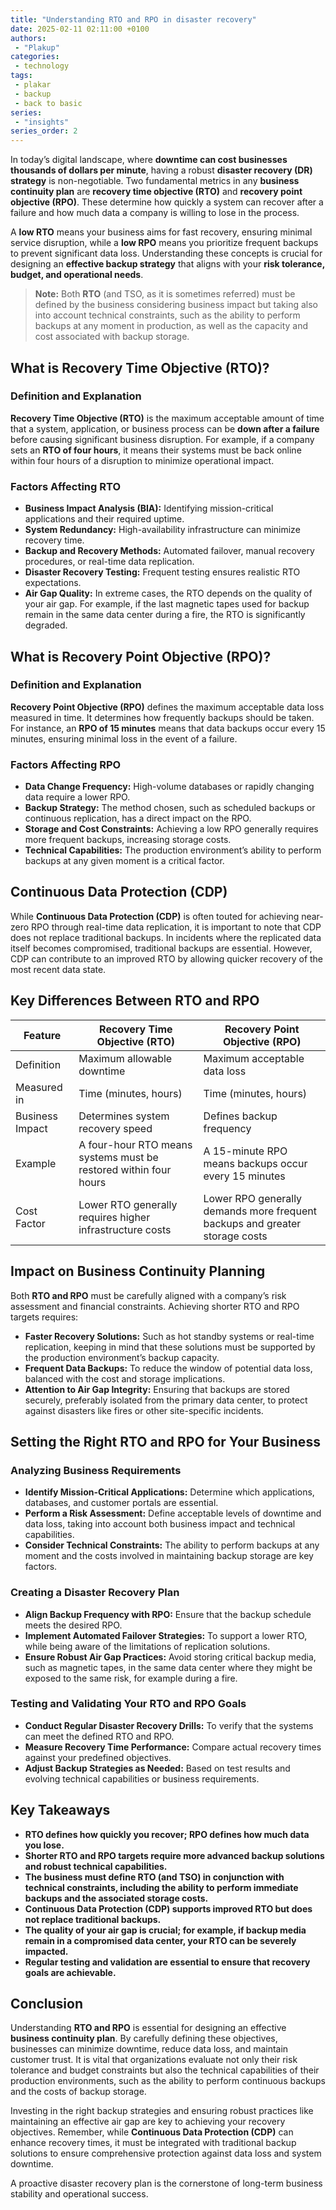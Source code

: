 ```yaml
---
title: "Understanding RTO and RPO in disaster recovery"
date: 2025-02-11 02:11:00 +0100
authors:
 - "Plakup"
categories:
 - technology
tags:
 - plakar
 - backup
 - back to basic
series:
 - "insights"
series_order: 2
---
```

In today’s digital landscape, where **downtime can cost businesses thousands of dollars per minute**, having a robust **disaster recovery (DR) strategy** is non-negotiable. Two fundamental metrics in any **business continuity plan** are **recovery time objective (RTO)** and **recovery point objective (RPO)**. These determine how quickly a system can recover after a failure and how much data a company is willing to lose in the process.
<!--more-->
A **low RTO** means your business aims for fast recovery, ensuring minimal service disruption, while a **low RPO** means you prioritize frequent backups to prevent significant data loss. Understanding these concepts is crucial for designing an **effective backup strategy** that aligns with your **risk tolerance, budget, and operational needs**.

> **Note:** Both **RTO** (and TSO, as it is sometimes referred) must be defined by the business considering business impact but taking also into account technical constraints, such as the ability to perform backups at any moment in production, as well as the capacity and cost associated with backup storage.

## What is Recovery Time Objective (RTO)?

### Definition and Explanation

**Recovery Time Objective (RTO)** is the maximum acceptable amount of time that a system, application, or business process can be **down after a failure** before causing significant business disruption. For example, if a company sets an **RTO of four hours**, it means their systems must be back online within four hours of a disruption to minimize operational impact.

### Factors Affecting RTO

- **Business Impact Analysis (BIA):** Identifying mission-critical applications and their required uptime.
- **System Redundancy:** High-availability infrastructure can minimize recovery time.
- **Backup and Recovery Methods:** Automated failover, manual recovery procedures, or real-time data replication.
- **Disaster Recovery Testing:** Frequent testing ensures realistic RTO expectations.
- **Air Gap Quality:** In extreme cases, the RTO depends on the quality of your air gap. For example, if the last magnetic tapes used for backup remain in the same data center during a fire, the RTO is significantly degraded.

## What is Recovery Point Objective (RPO)?

### Definition and Explanation

**Recovery Point Objective (RPO)** defines the maximum acceptable data loss measured in time. It determines how frequently backups should be taken. For instance, an **RPO of 15 minutes** means that data backups occur every 15 minutes, ensuring minimal loss in the event of a failure.

### Factors Affecting RPO

- **Data Change Frequency:** High-volume databases or rapidly changing data require a lower RPO.
- **Backup Strategy:** The method chosen, such as scheduled backups or continuous replication, has a direct impact on the RPO.
- **Storage and Cost Constraints:** Achieving a low RPO generally requires more frequent backups, increasing storage costs.
- **Technical Capabilities:** The production environment’s ability to perform backups at any given moment is a critical factor.

## Continuous Data Protection (CDP)

While **Continuous Data Protection (CDP)** is often touted for achieving near-zero RPO through real-time data replication, it is important to note that CDP does not replace traditional backups. In incidents where the replicated data itself becomes compromised, traditional backups are essential. However, CDP can contribute to an improved RTO by allowing quicker recovery of the most recent data state.

## Key Differences Between RTO and RPO

| Feature              | Recovery Time Objective (RTO)                                   | Recovery Point Objective (RPO)                                 |
|----------------------|-----------------------------------------------------------------|----------------------------------------------------------------|
| Definition           | Maximum allowable downtime                                      | Maximum acceptable data loss                                   |
| Measured in          | Time (minutes, hours)                                           | Time (minutes, hours)                                          |
| Business Impact      | Determines system recovery speed                                | Defines backup frequency                                       |
| Example              | A four-hour RTO means systems must be restored within four hours | A 15-minute RPO means backups occur every 15 minutes           |
| Cost Factor          | Lower RTO generally requires higher infrastructure costs        | Lower RPO generally demands more frequent backups and greater storage costs |

## Impact on Business Continuity Planning

Both **RTO and RPO** must be carefully aligned with a company’s risk assessment and financial constraints. Achieving shorter RTO and RPO targets requires:

- **Faster Recovery Solutions:** Such as hot standby systems or real-time replication, keeping in mind that these solutions must be supported by the production environment’s backup capacity.
- **Frequent Data Backups:** To reduce the window of potential data loss, balanced with the cost and storage implications.
- **Attention to Air Gap Integrity:** Ensuring that backups are stored securely, preferably isolated from the primary data center, to protect against disasters like fires or other site-specific incidents.

## Setting the Right RTO and RPO for Your Business

### Analyzing Business Requirements

- **Identify Mission-Critical Applications:** Determine which applications, databases, and customer portals are essential.
- **Perform a Risk Assessment:** Define acceptable levels of downtime and data loss, taking into account both business impact and technical capabilities.
- **Consider Technical Constraints:** The ability to perform backups at any moment and the costs involved in maintaining backup storage are key factors.

### Creating a Disaster Recovery Plan

- **Align Backup Frequency with RPO:** Ensure that the backup schedule meets the desired RPO.
- **Implement Automated Failover Strategies:** To support a lower RTO, while being aware of the limitations of replication solutions.
- **Ensure Robust Air Gap Practices:** Avoid storing critical backup media, such as magnetic tapes, in the same data center where they might be exposed to the same risk, for example during a fire.

### Testing and Validating Your RTO and RPO Goals

- **Conduct Regular Disaster Recovery Drills:** To verify that the systems can meet the defined RTO and RPO.
- **Measure Recovery Time Performance:** Compare actual recovery times against your predefined objectives.
- **Adjust Backup Strategies as Needed:** Based on test results and evolving technical capabilities or business requirements.

## Key Takeaways

- **RTO defines how quickly you recover; RPO defines how much data you lose.**
- **Shorter RTO and RPO targets require more advanced backup solutions and robust technical capabilities.**
- **The business must define RTO (and TSO) in conjunction with technical constraints, including the ability to perform immediate backups and the associated storage costs.**
- **Continuous Data Protection (CDP) supports improved RTO but does not replace traditional backups.**
- **The quality of your air gap is crucial; for example, if backup media remain in a compromised data center, your RTO can be severely impacted.**
- **Regular testing and validation are essential to ensure that recovery goals are achievable.**

## Conclusion

Understanding **RTO and RPO** is essential for designing an effective **business continuity plan**. By carefully defining these objectives, businesses can minimize downtime, reduce data loss, and maintain customer trust. It is vital that organizations evaluate not only their risk tolerance and budget constraints but also the technical capabilities of their production environments, such as the ability to perform continuous backups and the costs of backup storage.

Investing in the right backup strategies and ensuring robust practices like maintaining an effective air gap are key to achieving your recovery objectives. Remember, while **Continuous Data Protection (CDP)** can enhance recovery times, it must be integrated with traditional backup solutions to ensure comprehensive protection against data loss and system downtime.

A proactive disaster recovery plan is the cornerstone of long-term business stability and operational success.
